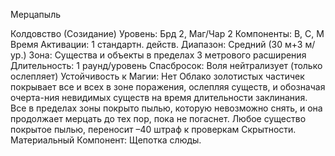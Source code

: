 
Мерцапыль

Колдовство (Созидание)
Уровень: Брд 2, Маг/Чар 2
Компоненты: В, С, М
Время Активации: 1 стандартн. действ.
Диапазон: Средний (30 м+3 м/ур.)
Зона: Существа и объекты в пределах 3
метрового расширения
Длительность: 1 раунд/уровень
Спасбросок: Воля нейтрализует (только
ослепляет)
Устойчивость к Магии: Нет
Облако золотистых частичек покрывает все и всех в зоне поражения, ослепляя существ, и обозначая очерта-ния
невидимых существ на время длительности заклинания. Все в пределах зоны
покрыто пылью, которую невозможно
снять, и она продолжает мерцать до тех
пор, пока не погаснет.
Любое существо покрытое пылью,
переносит –40 штраф к проверкам
Скрытности.
Материальный Компонент: Щепотка слюды.